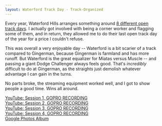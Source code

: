 ```yaml
---
layout: Waterford Track Day - Track-Organized
---
```


Every year, Waterford Hills arranges something around [8 different open track days](http://www.waterfordhills.com/events-calendar.html). I actually got involved with being a corner worker and flagging some of them, and in return, they allowed me to do their last open track day of the year for a price I couldn't refuse.

This was overall a very enjoyable day -- Waterford is a bit scarier of a track compared to Gingerman, because Gingerman is farmland and has more runoff. But Waterford is the great equalizer for Miatas versus Muscle -- and passing a giant Dodge Challenger always feels good. That's _incredibly_ difficult to do at Gingerman, as the straights just demolish whatever advantage I can gain in the turns.

No parts broke, the streaming equipment worked well, and I got to show people a good time. Wins all around.

<a href="https://www.youtube.com/watch?v=8n1Z5VjSFck" class="fas fa-sd-card fab-override fab-post-override"></a><a href="https://www.youtube.com/watch?v=8n1Z5VjSFck"> YouTube: Session 1, GOPRO RECORDING</a>  
<a href="https://www.youtube.com/watch?v=20Xb3ki_llg" class="fas fa-sd-card fab-override fab-post-override"></a><a href="https://www.youtube.com/watch?v=20Xb3ki_llg"> YouTube: Session 2, GOPRO RECORDING</a>  
<a href="https://www.youtube.com/watch?v=QZNlFSDv2gc" class="fas fa-sd-card fab-override fab-post-override"></a><a href="https://www.youtube.com/watch?v=QZNlFSDv2gc"> YouTube: Session 3, GOPRO RECORDING</a>  
<a href="https://www.youtube.com/watch?v=_MBvipR5zC0" class="fas fa-sd-card fab-override fab-post-override"></a><a href="https://www.youtube.com/watch?v=_MBvipR5zC0"> YouTube: Session 4, GOPRO RECORDING</a>  
<a href="https://photos.google.com/share/AF1QipPQWkhf-kvYJczfBjaCZH_QgtR644vDDmBa9BvFfgbst7SFXGbyh4CL-goT8noVow?key=UXZIWmlNeDBITks3OFh1VUt5OGktRVlBSlU5UGpB" class="far fa-image fab-override fab-post-override"></a><a href="https://photos.google.com/share/AF1QipPQWkhf-kvYJczfBjaCZH_QgtR644vDDmBa9BvFfgbst7SFXGbyh4CL-goT8noVow?key=UXZIWmlNeDBITks3OFh1VUt5OGktRVlBSlU5UGpB"> Google Photos Album</a>
